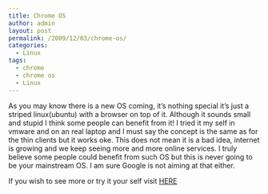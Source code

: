 ```yaml
---
title: Chrome OS
author: admin
layout: post
permalink: /2009/12/03/chrome-os/
categories:
  - Linux
tags:
  - chrome
  - chrome os
  - Linux
---
```

As you may know there is a new OS coming, it&#8217;s nothing special it&#8217;s just a striped linux(ubuntu) with a browser on top of it. Although it sounds small and stupid I think some people can benefit from it! <!--more-->I tried it my self in vmware and on an real laptop and I must say the concept is the same as for the thin clients but it works oke. This does not mean it is a bad idea, internet is growing and we keep seeing more and more online services. I truly believe some people could benefit from such OS but this is never going to be your mainstream OS. I am sure Google is not aiming at that either.

  
If you wish to see more or try it your self visit [HERE][1]

 [1]: http://www.techcrunch.com/2009/11/19/guide-install-google-chrome-os/